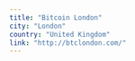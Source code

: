 ```yaml
---
title: "Bitcoin London"
city: "London"
country: "United Kingdom"
link: "http://btclondon.com/"
---
```

